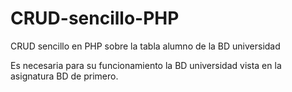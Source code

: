 # CRUD-sencillo-PHP
CRUD sencillo en PHP sobre la tabla alumno de la BD universidad

Es necesaria para su funcionamiento la BD universidad vista en la asignatura BD de primero.
